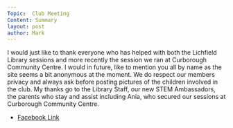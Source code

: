 ```yaml
---
Topic:  Club Meeting
Content: Summary
layout: post
author: Mark
---
```

I would just like to thank everyone who has helped with both the Lichfield Library sessions and more recently the session we ran at Curborough Community Centre. I would in future, like to mention you all by name as the site seems a bit anonymous at the moment. We do respect our members privacy and always ask before posting pictures of the children involved in the club. My thanks go to the Library Staff, our new STEM Ambassadors, the parents who stay and assist including Ania, who secured our sessions at Curborough Community Centre.



* [Facebook Link](https://www.facebook.com/1481985248595237/posts/2056204781173278/)


